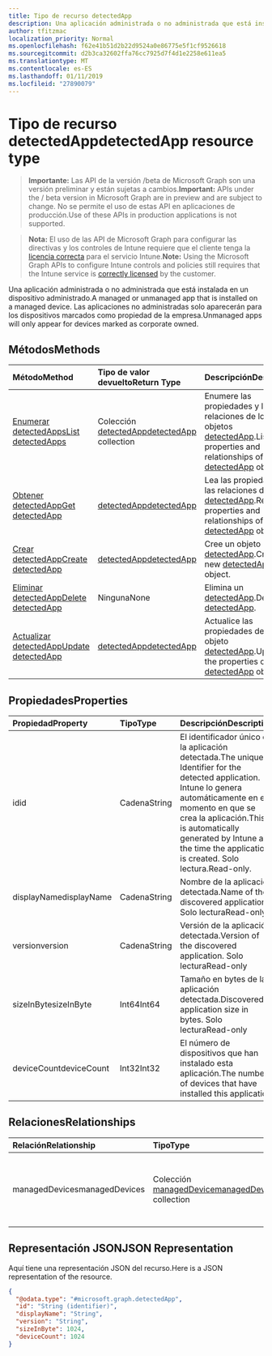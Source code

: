 ```yaml
---
title: Tipo de recurso detectedApp
description: Una aplicación administrada o no administrada que está instalada en un dispositivo administrado. Las aplicaciones no administradas solo aparecerán para los dispositivos marcados como propiedad de la empresa.
author: tfitzmac
localization_priority: Normal
ms.openlocfilehash: f62e41b51d2b22d9524a0e86775e5f1cf9526618
ms.sourcegitcommit: d2b3ca32602ffa76cc7925d7f4d1e2258e611ea5
ms.translationtype: MT
ms.contentlocale: es-ES
ms.lasthandoff: 01/11/2019
ms.locfileid: "27890079"
---
```

# <a name="detectedapp-resource-type"></a><span data-ttu-id="2faca-104">Tipo de recurso detectedApp</span><span class="sxs-lookup"><span data-stu-id="2faca-104">detectedApp resource type</span></span>

> <span data-ttu-id="2faca-105">**Importante:** Las API de la versión /beta de Microsoft Graph son una versión preliminar y están sujetas a cambios.</span><span class="sxs-lookup"><span data-stu-id="2faca-105">**Important:** APIs under the / beta version in Microsoft Graph are in preview and are subject to change.</span></span> <span data-ttu-id="2faca-106">No se permite el uso de estas API en aplicaciones de producción.</span><span class="sxs-lookup"><span data-stu-id="2faca-106">Use of these APIs in production applications is not supported.</span></span>

> <span data-ttu-id="2faca-107">**Nota:** El uso de las API de Microsoft Graph para configurar las directivas y los controles de Intune requiere que el cliente tenga la [licencia correcta](https://go.microsoft.com/fwlink/?linkid=839381) para el servicio Intune.</span><span class="sxs-lookup"><span data-stu-id="2faca-107">**Note:** Using the Microsoft Graph APIs to configure Intune controls and policies still requires that the Intune service is [correctly licensed](https://go.microsoft.com/fwlink/?linkid=839381) by the customer.</span></span>

<span data-ttu-id="2faca-108">Una aplicación administrada o no administrada que está instalada en un dispositivo administrado.</span><span class="sxs-lookup"><span data-stu-id="2faca-108">A managed or unmanaged app that is installed on a managed device.</span></span> <span data-ttu-id="2faca-109">Las aplicaciones no administradas solo aparecerán para los dispositivos marcados como propiedad de la empresa.</span><span class="sxs-lookup"><span data-stu-id="2faca-109">Unmanaged apps will only appear for devices marked as corporate owned.</span></span>
## <a name="methods"></a><span data-ttu-id="2faca-110">Métodos</span><span class="sxs-lookup"><span data-stu-id="2faca-110">Methods</span></span>
|<span data-ttu-id="2faca-111">Método</span><span class="sxs-lookup"><span data-stu-id="2faca-111">Method</span></span>|<span data-ttu-id="2faca-112">Tipo de valor devuelto</span><span class="sxs-lookup"><span data-stu-id="2faca-112">Return Type</span></span>|<span data-ttu-id="2faca-113">Descripción</span><span class="sxs-lookup"><span data-stu-id="2faca-113">Description</span></span>|
|:---|:---|:---|
|[<span data-ttu-id="2faca-114">Enumerar detectedApps</span><span class="sxs-lookup"><span data-stu-id="2faca-114">List detectedApps</span></span>](../api/intune-devices-detectedapp-list.md)|<span data-ttu-id="2faca-115">Colección [detectedApp](../resources/intune-devices-detectedapp.md)</span><span class="sxs-lookup"><span data-stu-id="2faca-115">[detectedApp](../resources/intune-devices-detectedapp.md) collection</span></span>|<span data-ttu-id="2faca-116">Enumere las propiedades y las relaciones de los objetos [detectedApp](../resources/intune-devices-detectedapp.md).</span><span class="sxs-lookup"><span data-stu-id="2faca-116">List properties and relationships of the [detectedApp](../resources/intune-devices-detectedapp.md) objects.</span></span>|
|[<span data-ttu-id="2faca-117">Obtener detectedApp</span><span class="sxs-lookup"><span data-stu-id="2faca-117">Get detectedApp</span></span>](../api/intune-devices-detectedapp-get.md)|[<span data-ttu-id="2faca-118">detectedApp</span><span class="sxs-lookup"><span data-stu-id="2faca-118">detectedApp</span></span>](../resources/intune-devices-detectedapp.md)|<span data-ttu-id="2faca-119">Lea las propiedades y las relaciones del objeto [detectedApp](../resources/intune-devices-detectedapp.md).</span><span class="sxs-lookup"><span data-stu-id="2faca-119">Read properties and relationships of the [detectedApp](../resources/intune-devices-detectedapp.md) object.</span></span>|
|[<span data-ttu-id="2faca-120">Crear detectedApp</span><span class="sxs-lookup"><span data-stu-id="2faca-120">Create detectedApp</span></span>](../api/intune-devices-detectedapp-create.md)|[<span data-ttu-id="2faca-121">detectedApp</span><span class="sxs-lookup"><span data-stu-id="2faca-121">detectedApp</span></span>](../resources/intune-devices-detectedapp.md)|<span data-ttu-id="2faca-122">Cree un objeto [detectedApp](../resources/intune-devices-detectedapp.md).</span><span class="sxs-lookup"><span data-stu-id="2faca-122">Create a new [detectedApp](../resources/intune-devices-detectedapp.md) object.</span></span>|
|[<span data-ttu-id="2faca-123">Eliminar detectedApp</span><span class="sxs-lookup"><span data-stu-id="2faca-123">Delete detectedApp</span></span>](../api/intune-devices-detectedapp-delete.md)|<span data-ttu-id="2faca-124">Ninguna</span><span class="sxs-lookup"><span data-stu-id="2faca-124">None</span></span>|<span data-ttu-id="2faca-125">Elimina un [detectedApp](../resources/intune-devices-detectedapp.md).</span><span class="sxs-lookup"><span data-stu-id="2faca-125">Deletes a [detectedApp](../resources/intune-devices-detectedapp.md).</span></span>|
|[<span data-ttu-id="2faca-126">Actualizar detectedApp</span><span class="sxs-lookup"><span data-stu-id="2faca-126">Update detectedApp</span></span>](../api/intune-devices-detectedapp-update.md)|[<span data-ttu-id="2faca-127">detectedApp</span><span class="sxs-lookup"><span data-stu-id="2faca-127">detectedApp</span></span>](../resources/intune-devices-detectedapp.md)|<span data-ttu-id="2faca-128">Actualice las propiedades de un objeto [detectedApp](../resources/intune-devices-detectedapp.md).</span><span class="sxs-lookup"><span data-stu-id="2faca-128">Update the properties of a [detectedApp](../resources/intune-devices-detectedapp.md) object.</span></span>|

## <a name="properties"></a><span data-ttu-id="2faca-129">Propiedades</span><span class="sxs-lookup"><span data-stu-id="2faca-129">Properties</span></span>
|<span data-ttu-id="2faca-130">Propiedad</span><span class="sxs-lookup"><span data-stu-id="2faca-130">Property</span></span>|<span data-ttu-id="2faca-131">Tipo</span><span class="sxs-lookup"><span data-stu-id="2faca-131">Type</span></span>|<span data-ttu-id="2faca-132">Descripción</span><span class="sxs-lookup"><span data-stu-id="2faca-132">Description</span></span>|
|:---|:---|:---|
|<span data-ttu-id="2faca-133">id</span><span class="sxs-lookup"><span data-stu-id="2faca-133">id</span></span>|<span data-ttu-id="2faca-134">Cadena</span><span class="sxs-lookup"><span data-stu-id="2faca-134">String</span></span>|<span data-ttu-id="2faca-135">El identificador único de la aplicación detectada.</span><span class="sxs-lookup"><span data-stu-id="2faca-135">The unique Identifier for the detected application.</span></span> <span data-ttu-id="2faca-136">Intune lo genera automáticamente en el momento en que se crea la aplicación.</span><span class="sxs-lookup"><span data-stu-id="2faca-136">This is automatically generated by Intune at the time the application is created.</span></span> <span data-ttu-id="2faca-137">Solo lectura.</span><span class="sxs-lookup"><span data-stu-id="2faca-137">Read-only.</span></span>|
|<span data-ttu-id="2faca-138">displayName</span><span class="sxs-lookup"><span data-stu-id="2faca-138">displayName</span></span>|<span data-ttu-id="2faca-139">Cadena</span><span class="sxs-lookup"><span data-stu-id="2faca-139">String</span></span>|<span data-ttu-id="2faca-140">Nombre de la aplicación detectada.</span><span class="sxs-lookup"><span data-stu-id="2faca-140">Name of the discovered application.</span></span> <span data-ttu-id="2faca-141">Solo lectura</span><span class="sxs-lookup"><span data-stu-id="2faca-141">Read-only</span></span>|
|<span data-ttu-id="2faca-142">version</span><span class="sxs-lookup"><span data-stu-id="2faca-142">version</span></span>|<span data-ttu-id="2faca-143">Cadena</span><span class="sxs-lookup"><span data-stu-id="2faca-143">String</span></span>|<span data-ttu-id="2faca-144">Versión de la aplicación detectada.</span><span class="sxs-lookup"><span data-stu-id="2faca-144">Version of the discovered application.</span></span> <span data-ttu-id="2faca-145">Solo lectura</span><span class="sxs-lookup"><span data-stu-id="2faca-145">Read-only</span></span>|
|<span data-ttu-id="2faca-146">sizeInByte</span><span class="sxs-lookup"><span data-stu-id="2faca-146">sizeInByte</span></span>|<span data-ttu-id="2faca-147">Int64</span><span class="sxs-lookup"><span data-stu-id="2faca-147">Int64</span></span>|<span data-ttu-id="2faca-148">Tamaño en bytes de la aplicación detectada.</span><span class="sxs-lookup"><span data-stu-id="2faca-148">Discovered application size in bytes.</span></span> <span data-ttu-id="2faca-149">Solo lectura</span><span class="sxs-lookup"><span data-stu-id="2faca-149">Read-only</span></span>|
|<span data-ttu-id="2faca-150">deviceCount</span><span class="sxs-lookup"><span data-stu-id="2faca-150">deviceCount</span></span>|<span data-ttu-id="2faca-151">Int32</span><span class="sxs-lookup"><span data-stu-id="2faca-151">Int32</span></span>|<span data-ttu-id="2faca-152">El número de dispositivos que han instalado esta aplicación.</span><span class="sxs-lookup"><span data-stu-id="2faca-152">The number of devices that have installed this application</span></span>|

## <a name="relationships"></a><span data-ttu-id="2faca-153">Relaciones</span><span class="sxs-lookup"><span data-stu-id="2faca-153">Relationships</span></span>
|<span data-ttu-id="2faca-154">Relación</span><span class="sxs-lookup"><span data-stu-id="2faca-154">Relationship</span></span>|<span data-ttu-id="2faca-155">Tipo</span><span class="sxs-lookup"><span data-stu-id="2faca-155">Type</span></span>|<span data-ttu-id="2faca-156">Descripción</span><span class="sxs-lookup"><span data-stu-id="2faca-156">Description</span></span>|
|:---|:---|:---|
|<span data-ttu-id="2faca-157">managedDevices</span><span class="sxs-lookup"><span data-stu-id="2faca-157">managedDevices</span></span>|<span data-ttu-id="2faca-158">Colección [managedDevice](../resources/intune-devices-manageddevice.md)</span><span class="sxs-lookup"><span data-stu-id="2faca-158">[managedDevice](../resources/intune-devices-manageddevice.md) collection</span></span>|<span data-ttu-id="2faca-159">Los dispositivos que tienen instalada la aplicación detectada</span><span class="sxs-lookup"><span data-stu-id="2faca-159">The devices that have the discovered application installed</span></span>|

## <a name="json-representation"></a><span data-ttu-id="2faca-160">Representación JSON</span><span class="sxs-lookup"><span data-stu-id="2faca-160">JSON Representation</span></span>
<span data-ttu-id="2faca-161">Aquí tiene una representación JSON del recurso.</span><span class="sxs-lookup"><span data-stu-id="2faca-161">Here is a JSON representation of the resource.</span></span>
<!-- {
  "blockType": "resource",
  "keyProperty": "id",
  "@odata.type": "microsoft.graph.detectedApp"
}
-->
``` json
{
  "@odata.type": "#microsoft.graph.detectedApp",
  "id": "String (identifier)",
  "displayName": "String",
  "version": "String",
  "sizeInByte": 1024,
  "deviceCount": 1024
}
```





